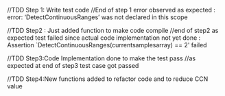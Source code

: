 //TDD Step 1: Write test code
//End of step 1 error observed as expected : error: ‘DetectContinuousRanges’ was not declared in this scope

//TDD Step2 : Just added function to make code compile
  //end of step2 as expected test failed since actual code implementation not yet done : Assertion `DetectContinuousRanges(currentsamplesarray) == 2' failed

 //TDD Step3:Code Implementation done to make the test pass
//as expected at end of step3 test case got passed

//TDD Step4:New functions added to refactor code and to reduce CCN value
